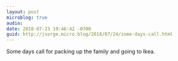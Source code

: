 ```yaml
---
layout: post
microblog: true
audio: 
date: 2018-07-23 19:46:42 -0700
guid: http://jsorge.micro.blog/2018/07/24/some-days-call.html
---
```

Some days call for packing up the family and going to Ikea.
